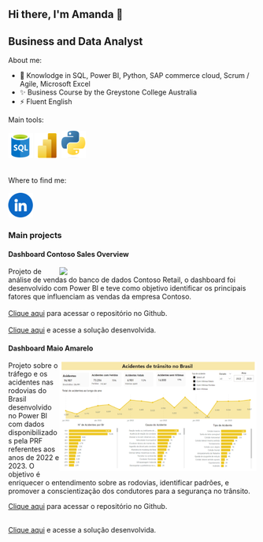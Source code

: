 ## Hi there, I'm Amanda 👋

## Business and Data Analyst
About me:

- 🌱 Knowlodge in  SQL, Power BI, Python, SAP commerce cloud, Scrum / Agile, Microsoft Excel
- ✨ Business Course by the Greystone College Australia
- ⚡ Fluent English


Main tools:
<div>
<img width="50" src="https://github.com/amandalmeida2/Portifolio/blob/main/Icones/sql.png?raw=true">
<img width="50" src="https://github.com/amandalmeida2/Portifolio/blob/main/Icones/power%20bi.png?raw=true">
<img width="50" src="https://github.com/amandalmeida2/Portifolio/blob/main/Icones/python.png?raw=true">
</div>
<br></br>
Where to find me:
<br></br>
<div>
  <a href="https://www.linkedin.com/in/amanda16almeida/">
      <img width="50" src="https://github.com/amandalmeida2/Portifolio/blob/main/Icones/linkedin.png?raw=true"></a>
</div>

### Main projects
#### Dashboard Contoso Sales Overview
<img align="right" width="400" src="https://github.com/amandalmeida2/Contoso_Sales/blob/main/Imagens/Dashboard.png?raw=true">
Projeto de análise de vendas do banco de dados Contoso Retail, o dashboard foi desenvolvido com Power BI e teve como objetivo identificar os principais fatores que influenciam as vendas da empresa Contoso.
<br></br>
<a href="https://github.com/amandalmeida2/Contoso_Sales.git"> Clique aqui</a>  para acessar o repositório no Github.
<br></br>
<a target="_blank" href="https://app.powerbi.com/view?r=eyJrIjoiNDFiMDBkOWMtYjRmYS00ZjFmLTgwZTEtYWM1YzgxZmViYWExIiwidCI6Ijc1OGRlZGVlLTk1YmItNGU2Mi05MWU2LTU3OTRiMTUwZjFhYSJ9" >Clique aqui</a> e acesse a solução desenvolvida.

#### Dashboard Maio Amarelo
<img align="right" width="400" src="https://github.com/amandalmeida2/Acidentes_de_transito_br/blob/main/Imagens/Desafio%20Maio%20Amarelo%20pg1.png?raw=true">

Projeto sobre o tráfego e os acidentes nas rodovias do Brasil desenvolvido no Power BI com dados disponibilizados pela PRF referentes aos anos de 2022 e 2023. O objetivo é enriquecer o entendimento sobre as rodovias, identificar padrões, e promover a conscientização dos condutores para a segurança no trânsito.

<a href="https://github.com/amandalmeida2/Acidentes_de_transito_br"> Clique aqui</a>  para acessar o repositório no Github.
<br></br>

<a target="_blank" href="https://app.powerbi.com/view?r=eyJrIjoiZjFhMDM4NjItOWM0Yi00Y2IyLTkyMDUtY2M2MGU3MmY0NGI3IiwidCI6Ijc1OGRlZGVlLTk1YmItNGU2Mi05MWU2LTU3OTRiMTUwZjFhYSJ9" >Clique aqui</a> e acesse a solução desenvolvida.

<!--
**amandalmeida2/amandalmeida2** is a ✨ _special_ ✨ repository because its `README.md` (this file) appears on your GitHub profile.

Here are some ideas to get you started:

- 🔭 I’m currently working on ...
- 🌱 I’m currently learning ...
- 👯 I’m looking to collaborate on ...
- 🤔 I’m looking for help with ...
- 💬 Ask me about ...
- 📫 How to reach me: ...
- 😄 Pronouns: ...
- ⚡ Fun fact: ...


<img width="" src="">
<a href="http"Clique aqui </a>>
ou 
<div>
<a href="http"Clique aqui
<img width="" src="">
</a>>
</div>
-->
